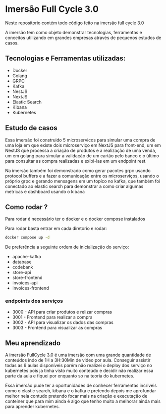 # Imersão Full Cycle 3.0

Neste repositorio contém todo código feito na imersão full cycle 3.0

A imersão tem como objeto demonstrar tecnologias, ferramentas e conceitos utilizando em grandes empresas através de pequenos estudos de casos.

## Tecnologias e Ferramentas utilizadas:

- Docker
- Golang
- GRPC
- Kafka
- NestJS
- NextJS
- Elastic Search
- Kibana
- Kubernetes

## Estudo de casos

Essa imersão foi construido 5 microservicos para simular uma compra de uma loja em que existe dois microserviço em NextJS para front-end, um em NestJS que processa a criação de produtos e a realização de uma venda, um em golang para simular a validação de um cartão pelo banco e o último para consultar as compra realizadas e exibi-las em um endpoint rest.

Na imersão também foi demonstrado como gerar pacotes 
grpc usando protocol buffers e a fazer a comunicação entre os microserviços, usando o próprio grpc e gerando mensagens em um topíco no kafka, que também foi conectado ao elastic search para demonstrar a como criar algumas metricas e dashboard usando o kibana

## Como rodar ?

Para rodar é necessário ter o docker e o docker compose instalados

Para rodar basta entrar em cada diretorio e rodar:

```bash
docker compose up -d
```

De preferência a seguinte ordem de inicialização do serviço:

- apache-kafka
- database
- codebank
- store-api
- store-frontend
- invoices-api
- invoices-frontend


### endpoints dos serviços

- 3000 - API para criar produtos e relizar compras
- 3001 - Frontend para realizar a compra
- 3002 - API para visualizar os dados das compras
- 3003 - Frontend para visualizar as compras

## Meu aprendizado

A imersão FullCycle 3.0 é uma imersão com uma grande quantidade de conteúdos indo de 1H a 3H:30Min de video por aula. Conseguir assistir todas as 6 aulas disponíveis porém não realizei o deploy dos serviço no kubernetes pois ja tinha visto muito conteúdo e decidir não realizar essa parte da aula e fiquei por enquanto so na teoria do kubernetes.

Essa imersão pude ter a oportunidades de conhecer ferramentas incriveis como o elastic search, kibana e o kafka e pretendo depois me aprofundar melhor nela contudo pretendo focar mais na criação e executação de conteiner que para mim ainda é algo que tenho muito a melhorar ainda mais para aprender kubernetes.

